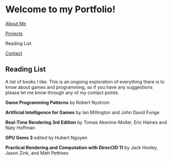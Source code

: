 # Welcome to my Portfolio!

<a href="https://twood27897.github.io/pages/about.html" rel="About Me">About Me</a>
<br>

<a href="https://twood27897.github.io/pages/projects.html" rel="Projects">Projects</a>
<br>

Reading List
<br>

<a href="https://twood27897.github.io/pages/contact.html" rel="Contact">Contact</a>
<br>

## Reading List
A list of books I like. This is an ongoing exploration of everything there is to know about games and programming, so if you have any suggestions please let me know through any of my contact points.

**Game Programming Patterns** by Robert Nystrom

**Artificial Intelligence for Games** by Ian Millington and John David Funge

**Real-Time Rendering 3rd Edition** by Tomas Akenine-Moller, Eric Haines and Naty Hoffman

**GPU Gems 3** edited by Hubert Nguyen

**Practical Rendering and Computation with Direct3D 11** by Jack Hoxley, Jason Zink, and Matt Pettineo
